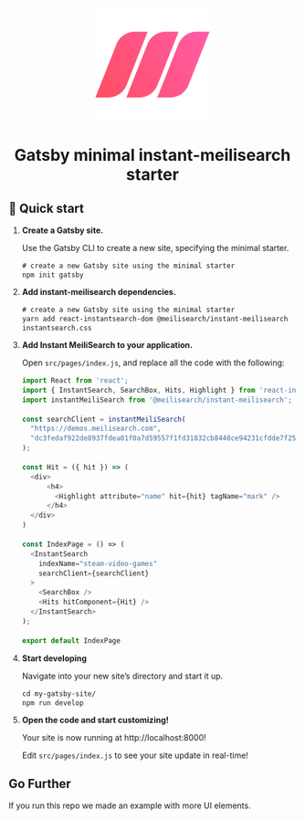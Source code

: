 <p align="center">
  <img src="https://raw.githubusercontent.com/meilisearch/integration-guides/master/assets/logos/logo.svg" alt="Instant-MeiliSearch" width="200" height="200" />
</p>
<h1 align="center">
  Gatsby minimal instant-meilisearch starter
</h1>

## 🚀 Quick start

1.  **Create a Gatsby site.**

    Use the Gatsby CLI to create a new site, specifying the minimal starter.

    ```shell
    # create a new Gatsby site using the minimal starter
    npm init gatsby
    ```

3.  **Add instant-meilisearch dependencies.**

    ```shell
    # create a new Gatsby site using the minimal starter
    yarn add react-instantsearch-dom @meilisearch/instant-meilisearch instantsearch.css
    ```

2.  **Add Instant MeiliSearch to your application.**

    Open `src/pages/index.js`, and replace all the code with the following:

    ```javascript
    import React from 'react';
    import { InstantSearch, SearchBox, Hits, Highlight } from 'react-instantsearch-dom';
    import instantMeiliSearch from '@meilisearch/instant-meilisearch';

    const searchClient = instantMeiliSearch(
      "https://demos.meilisearch.com",
      "dc3fedaf922de8937fdea01f0a7d59557f1fd31832cb8440ce94231cfdde7f25"
    );

    const Hit = ({ hit }) => (
      <div>
          <h4>
            <Highlight attribute="name" hit={hit} tagName="mark" />
          </h4>
      </div>
    )

    const IndexPage = () => (
      <InstantSearch
        indexName="steam-video-games"
        searchClient={searchClient}
      >
        <SearchBox />
        <Hits hitComponent={Hit} />
      </InstantSearch>
    );

    export default IndexPage
    ```

3.  **Start developing**

    Navigate into your new site’s directory and start it up.

    ```shell
    cd my-gatsby-site/
    npm run develop
    ```

4.  **Open the code and start customizing!**

    Your site is now running at http://localhost:8000!

    Edit `src/pages/index.js` to see your site update in real-time!

## Go Further

If you run this repo we made an example with more UI elements.